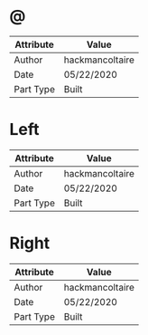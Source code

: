 # @
| Attribute | Value |
| ---  | ---     |
| Author | hackmancoltaire |
| Date | 05/22/2020 |
| Part Type | Built |
# Left
| Attribute | Value |
| ---  | ---     |
| Author | hackmancoltaire |
| Date | 05/22/2020 |
| Part Type | Built |
# Right
| Attribute | Value |
| ---  | ---     |
| Author | hackmancoltaire |
| Date | 05/22/2020 |
| Part Type | Built |
